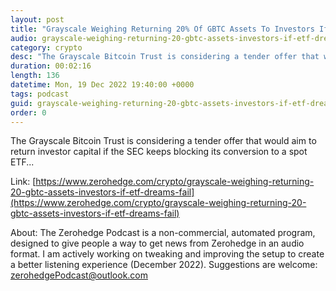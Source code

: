 ```yaml
---
layout: post
title: "Grayscale Weighing Returning 20% Of GBTC Assets To Investors If ETF Dreams Fail"
audio: grayscale-weighing-returning-20-gbtc-assets-investors-if-etf-dreams-fail-0
category: crypto
desc: "The Grayscale Bitcoin Trust is considering a tender offer that would aim to return investor capital if the SEC keeps blocking its conversion to a spot ETF..."
duration: 00:02:16
length: 136
datetime: Mon, 19 Dec 2022 19:40:00 +0000
tags: podcast
guid: grayscale-weighing-returning-20-gbtc-assets-investors-if-etf-dreams-fail-0
order: 0
---
```

The Grayscale Bitcoin Trust is considering a tender offer that would aim to return investor capital if the SEC keeps blocking its conversion to a spot ETF...

Link: [https://www.zerohedge.com/crypto/grayscale-weighing-returning-20-gbtc-assets-investors-if-etf-dreams-fail](https://www.zerohedge.com/crypto/grayscale-weighing-returning-20-gbtc-assets-investors-if-etf-dreams-fail)

About: The Zerohedge Podcast is a non-commercial, automated program, designed to give people a way to get news from Zerohedge in an audio format.  I am actively working on tweaking and improving the setup to create a better listening experience (December 2022).  Suggestions are welcome: [zerohedgePodcast@outlook.com](mailto:zerohedgePodcast@outlook.com)